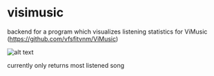 # visimusic
backend for a program which visualizes listening statistics for ViMusic (https://github.com/vfsfitvnm/ViMusic)

![alt text](https://i.ibb.co/B4KjhYg/Figure-1.png)

currently only returns most listened song
